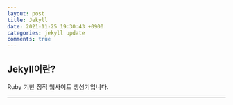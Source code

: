 ```yaml
---
layout: post
title: Jekyll
date: 2021-11-25 19:30:43 +0900
categories: jekyll update
comments: true
---
```


## Jekyll이란?
Ruby 기반 정적 웹사이트 생성기입니다.   
<hr/>